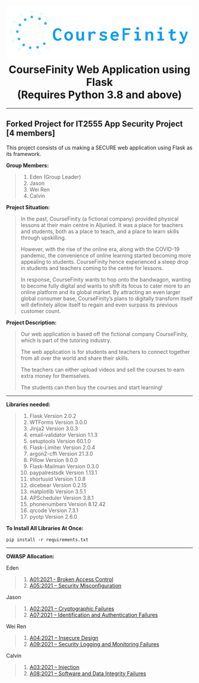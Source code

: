 <h1 align="center">
<img src="res/logo.png" width="500px" height="150px" alt="CourseFinity Logo">
<br>
CourseFinity Web Application using Flask
<br>
(Requires Python 3.8 and above)
</h1>

---

## Forked Project for IT2555 App Security Project [4 members]

This project consists of us making a SECURE web application using Flask as its framework.

**Group Members:**
>1. Eden (Group Leader)
>2. Jason
>3. Wei Ren
>4. Calvin

**Project Situation:** 

>In the past, CourseFinity (a fictional company) provided physical lessons at their main centre in Aljunied. It was a place for teachers and students, both as a place to teach, and a place to learn skills through upskilling.
>
>However, with the rise of the online era, along with the COVID-19 pandemic, the convenience of online learning started becoming more appealing to students. CourseFinity hence experienced a steep drop in students and teachers coming to the centre for lessons.
>
>In response, CourseFinity wants to hop onto the bandwagon, wanting to become fully digital and wants to shift its focus to cater more to an online platform and its global market. By attracting an even larger global consumer base, CourseFinity’s plans to digitally transform itself will definitely allow itself to regain and even surpass its previous customer count.

**Project Description:**

>Our web application is based off the fictional company CourseFinity, which is part of the tutoring industry.
>
>The web application is for students and teachers to connect together from all over the world and share their skills.
>
>The teachers can either upload videos and sell the courses to earn extra money for themselves.
>
>The students can then buy the courses and start learning! 

---

**Libraries needed:**

>1. Flask Version 2.0.2
>2. WTForms Version 3.0.0
>3. Jinja2 Version 3.0.3
>4. email-validator Version 1.1.3
>5. setuptools Version 60.1.0 
>6. Flask-Limiter Version 2.0.4
>7. argon2-cffi Version 21.3.0
>8. Pillow Version 9.0.0
>9. Flask-Mailman Version 0.3.0
>10. paypalrestsdk Version 1.13.1
>11. shortuuid Version 1.0.8
>12. dicebear Version 0.2.15
>13. matplotlib Version 3.5.1
>14. APScheduler Version 3.8.1
>15. phonenumbers Version 8.12.42
>16. qrcode Version 7.3.1
>17. pyotp Version 2.6.0

**To Install All Libraries At Once:**

```
pip install -r requirements.txt
```

---

**OWASP Allocation:**

Eden
> 1. [A01:2021 - Broken Access Control](https://owasp.org/Top10/A01_2021-Broken_Access_Control/)
> 2. [A05:2021 – Security Misconfiguration](https://owasp.org/Top10/A05_2021-Security_Misconfiguration/)

Jason
> 1. [A02:2021 – Cryptographic Failures](https://owasp.org/Top10/A02_2021-Cryptographic_Failures/)
> 2. [A07:2021 – Identification and Authentication Failures](https://owasp.org/Top10/A07_2021-Identification_and_Authentication_Failures/)

Wei Ren
> 1. [A04:2021 – Insecure Design](https://owasp.org/Top10/A04_2021-Insecure_Design/)
> 2. [A09:2021 – Security Logging and Monitoring Failures](https://owasp.org/Top10/A09_2021-Security_Logging_and_Monitoring_Failures/)

Calvin
> 1. [A03:2021 – Injection](https://owasp.org/Top10/A03_2021-Injection/)
> 2. [A08:2021 – Software and Data Integrity Failures](https://owasp.org/Top10/A08_2021-Software_and_Data_Integrity_Failures/)

